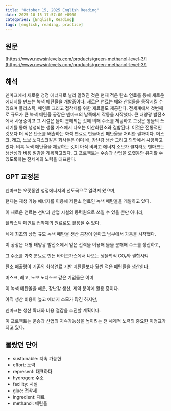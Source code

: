 ```yaml
---
title: "October 15, 2025 English Reading"
date: 2025-10-15 17:57:00 +0900
categories: [English, Reading]
tags: [english, reading, practice]
---
```


## 원문
[https://www.newsinlevels.com/products/green-methanol-level-3/](https://www.newsinlevels.com/products/green-methanol-level-3/)

## **해석**

덴마크에서 새로운 청정 에너지로 널리 알려진 것은 현재 적은 탄소 연료를 통해 새로운 에너지를 만드는 녹색 메탄올을 개발중이다. 새로운 연료는 배와 산업들을 동작시킬 수 있으며 플라스틱, 페인트 그리고 접착제를 위한 재료들도 제공한다. 전세계에서 첫번째로 규모가 큰 녹색 메탄올 공장은 덴마크의 남쪽에서 작동을 시작했다. 큰 태양광 발전소에서 사용중이고 그 시설은 물이 분해되는 것에 의해 수소를 제공하고 그것은 통물의 쓰레기를 통해 생성되는 생물 가스에서 나오는 이산화탄소와 결합된다. 이것은 전통적인 것보다 더 적은 탄소를 배출하는 화석 연료로 만들어진 메탄올을 처리한 결과이다. 머스크, 레고, 노보 노디스크같은 회사들은 이미 배, 장난감 생산 그리고 의학에서 사용하고 있다. 비록 녹색 메탄올을 제공하는 것이 아직 비싸고 에너지 소모가 클지라도 덴마크는 생산성과 비용 절감을 계획하고있다. 그 프로젝트는 수송과 산업을 오랫동안 유지할 수 있도록하는 전세계의 노력을 대표한다.

## **GPT 교정본**

덴마크는 오랫동안 청정에너지의 선도국으로 알려져 왔으며,

현재는 재생 가능 에너지를 이용해 저탄소 연료인 녹색 메탄올을 개발하고 있다.

이 새로운 연료는 선박과 산업 시설의 동력원으로 쓰일 수 있을 뿐만 아니라,

플라스틱·페인트·접착제의 원료로도 활용될 수 있다.

세계 최초의 상업 규모 녹색 메탄올 생산 공장이 덴마크 남부에서 가동을 시작했다.

이 공장은 대형 태양광 발전소에서 얻은 전력을 이용해 물을 분해해 수소를 생산하고,

그 수소를 가축 분뇨로 만든 바이오가스에서 나오는 생물학적 CO₂와 결합시켜

탄소 배출량이 기존의 화석연료 기반 메탄올보다 훨씬 적은 메탄올을 생산한다.

머스크, 레고, 노보 노디스크 같은 기업들은 이미

이 녹색 메탄올을 해운, 장난감 생산, 제약 분야에 활용 중이다.

아직 생산 비용이 높고 에너지 소모가 많긴 하지만,

덴마크는 생산 확대와 비용 절감을 추진할 계획이다.

이 프로젝트는 운송과 산업의 지속가능성을 높이려는 전 세계적 노력의 중요한 이정표가 되고 있다.

## **몰랐던 단어**

- sustainable: 지속 가능한
- effort: 노력
- represent: 대표하다
- hydrogen: 수소
- facility: 시설
- glue: 접착제
- ingredient: 재료
- methanol: 메탄올